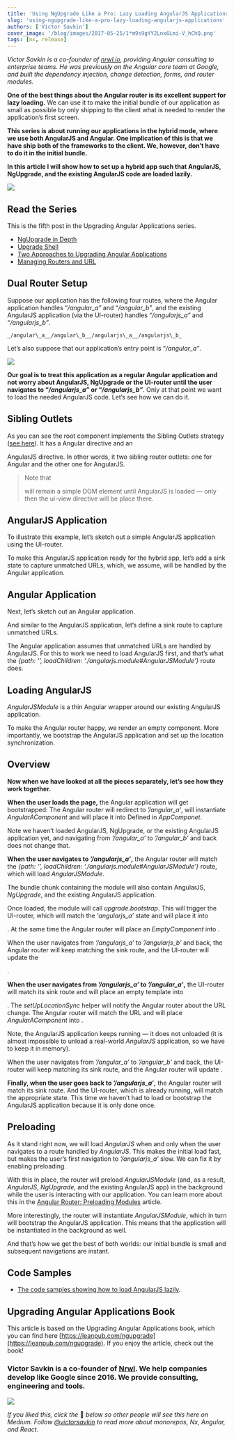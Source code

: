 ```yaml
---
title: 'Using NgUpgrade Like a Pro: Lazy Loading AngularJS Applications'
slug: 'using-ngupgrade-like-a-pro-lazy-loading-angularjs-applications'
authors: ['Victor Savkin']
cover_image: '/blog/images/2017-05-25/1*m9s9gYY2Lnx6Lmi-V_hChQ.png'
tags: [nx, release]
---
```


_Victor Savkin is a co-founder of_ [_nrwl.io_](https://goo.gl/v4nh0p)_, providing Angular consulting to enterprise teams. He was previously on the Angular core team at Google, and built the dependency injection, change detection, forms, and router modules._

**One of the best things about the Angular router is its excellent support for lazy loading.** We can use it to make the initial bundle of our application as small as possible by only shipping to the client what is needed to render the application’s first screen.

**This series is about running our applications in the hybrid mode, where we use both AngularJS and Angular. One implication of this is that we have ship both of the frameworks to the client. We, however, don’t have to do it in the initial bundle.**

**In this article I will show how to set up a hybrid app such that AngularJS, NgUpgrade, and the existing AngularJS code are loaded lazily.**

![](/blog/images/2017-05-25/0*Jrk0RIYtiwqVs8WV.avif)

## Read the Series

This is the fifth post in the Upgrading Angular Applications series.

- [NgUpgrade in Depth](https://medium.com/ngupgrade-in-depth-436a52298a00)
- [Upgrade Shell](https://medium.com/upgrading-angular-applications-upgrade-shell-4d4f4a7e7f7b)
- [Two Approaches to Upgrading Angular Applications](https://medium.com/two-approaches-to-upgrading-angular-apps-6350b33384e3)
- [Managing Routers and URL](https://medium.com/upgrading-angular-applications-managing-routers-and-url-ca5588290aaa)

## Dual Router Setup

Suppose our application has the following four routes, where the Angular application handles “_/angular_a”_ and “_/angular_b”_, and the existing AngularJS application (via the UI-router) handles “_/angularjs_a”_ and “_/angularjs_b”_.

```
_/angular\_a__/angular\_b__/angularjs\_a__/angularjs\_b_
```

Let’s also suppose that our application’s entry point is “_/angular_a”_.

![](/blog/images/2017-05-25/0*AIQCItCB7IvlyeK5.avif)

**Our goal is to treat this application as a regular Angular application and not worry about AngularJS, NgUpgrade or the UI-router until the user navigates to “_/angularjs_a”_ or “_/angularjs_b”_**. Only at that point we want to load the needed AngularJS code. Let’s see how we can do it.

## Sibling Outlets

As you can see the root component implements the Sibling Outlets strategy ([see here](https://medium.com/upgrading-angular-applications-managing-routers-and-url-ca5588290aaa)). It has a _<router-outlet>_ Angular directive and an _<div ui-view>_ AngularJS directive. In other words, it two sibling router outlets: one for Angular and the other one for AngularJS.

> Note that _<div ui-view>_ will remain a simple DOM element until AngularJS is loaded — only then the ui-view directive will be place there.

## AngularJS Application

To illustrate this example, let’s sketch out a simple AngularJS application using the UI-router.

To make this AngularJS application ready for the hybrid app, let’s add a sink state to capture unmatched URLs, which, we assume, will be handled by the Angular application.

## Angular Application

Next, let’s sketch out an Angular application.

And similar to the AngularJS application, let’s define a sink route to capture unmatched URLs.

The Angular application assumes that unmatched URLs are handled by AngularJS. For this to work we need to load AngularJS first, and that’s what the _{path: ‘’, loadChildren: ‘./angularjs.module#AngularJSModule’}_ route does.

## Loading AngularJS

_AngularJSModule_ is a thin Angular wrapper around our existing AngularJS application.

To make the Angular router happy, we render an empty component. More importantly, we bootstrap the AngularJS application and set up the location synchronization.

## Overview

**Now when we have looked at all the pieces separately, let’s see how they work together.**

**When the user loads the page,** the Angular application will get bootstrapped: The Angular router will redirect to _’/angular_a’_, will instantiate _AngularAComponent_ and will place it into _<router-outlet>_ Defined in _AppComponet_.

Note we haven’t loaded AngularJS, NgUpgrade, or the existing AngularJS application yet, and navigating from _’/angular_a’_ to _’/angular_b’_ and back does not change that.

**When the user navigates to _’/angularjs_a’_,** the Angular router will match the _{path: ‘’, loadChildren: ‘./angularjs.module#AngularJSModule’}_ route, which will load _AngularJSModule_.

The bundle chunk containing the module will also contain AngularJS, _NgUpgrade_, and the existing AngularJS application.

Once loaded, the module will call _upgrade.bootstrap_. This will trigger the UI-router, which will match the ‘_angularjs_a’_ state and will place it into _<div ui-view>_. At the same time the Angular router will place an _EmptyComponent_ into _<router-outlet>_.

When the user navigates from _’/angularjs_a’_ to _’/angularjs_b’_ and back, the Angular router will keep matching the sink route, and the UI-router will update the _<div ui-view>_.

**When the user navigates from _’/angularjs_a’_ to _’/angular_a’_,** the UI-router will match its sink route and will place an empty template into _<div ui-view>_. The _setUpLocationSync_ helper will notify the Angular router about the URL change. The Angular router will match the URL and will place _AngularAComponent_ into _<router-outlet>_.

Note, the AngularJS application keeps running — it does not unloaded (it is almost impossible to unload a real-world _AngularJS_ application, so we have to keep it in memory).

When the user navigates from _’/angular_a’_ to _’/angular_b’_ and back, the UI-router will keep matching its sink route, and the Angular router will update _<router-outlet>_.

**Finally, when the user goes back to _’/angularjs_a’_,** the Angular router will match its sink route. And the UI-router, which is already running, will match the appropriate state. This time we haven’t had to load or bootstrap the AngularJS application because it is only done once.

## Preloading

As it stand right now, we will load _AngularJS_ when and only when the user navigates to a route handled by _AngularJS_. This makes the initial load fast, but makes the user’s first navigation to _’/angularjs_a’_ slow. We can fix it by enabling preloading.

With this in place, the router will preload _AngularJSModule_ (and, as a result, _AngularJS_, _NgUpgrade_, and the existing AngularJS app) in the background while the user is interacting with our application. You can learn more about this in the [Angular Router: Preloading Modules](https://vsavkin.com/angular-router-preloading-modules-ba3c75e424cb) article.

More interestingly, the router will instantiate _AngularJSModule_, which in turn will bootstrap the AngularJS application. This means that the application will be instantiated in the background as well.

And that’s how we get the best of both worlds: our initial bundle is small and subsequent navigations are instant.

## Code Samples

- [The code samples showing how to load AngularJS lazily](https://github.com/vsavkin/upgrade-book-examples/tree/master/lazyloading).

## Upgrading Angular Applications Book

This article is based on the Upgrading Angular Applications book, which you can find here [https://leanpub.com/ngupgrade](https://leanpub.com/ngupgrade). If you enjoy the article, check out the book!

### Victor Savkin is a co-founder of [Nrwl](https://nrwl.io). We help companies develop like Google since 2016. We provide consulting, engineering and tools.

![](/blog/images/2017-05-25/0*4HpWdaQEPIQr1EDw.avif)

_If you liked this, click the_ 👏 _below so other people will see this here on Medium. Follow_ [_@victorsavkin_](http://twitter.com/victorsavkin) _to read more about monorepos, Nx, Angular, and React._
